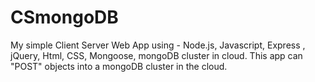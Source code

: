 # CSmongoDB
My simple Client Server Web App using - Node.js, Javascript, Express , jQuery, Html, CSS, Mongoose, mongoDB  cluster in cloud.
This app can "POST" objects into a mongoDB cluster in the cloud.
